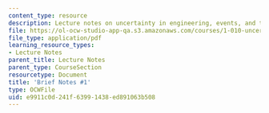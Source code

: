 ```yaml
---
content_type: resource
description: Lecture notes on uncertainty in engineering, events, and their probability.
file: https://ol-ocw-studio-app-qa.s3.amazonaws.com/courses/1-010-uncertainty-in-engineering-fall-2008/e9911c0d241f63991438ed891063b508_notes_01.pdf
file_type: application/pdf
learning_resource_types:
- Lecture Notes
parent_title: Lecture Notes
parent_type: CourseSection
resourcetype: Document
title: 'Brief Notes #1'
type: OCWFile
uid: e9911c0d-241f-6399-1438-ed891063b508
---
```

